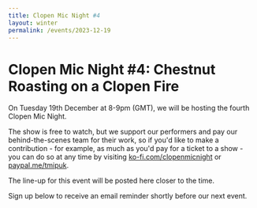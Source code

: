 ```yaml
---
title: Clopen Mic Night #4
layout: winter
permalink: /events/2023-12-19
---
```


# Clopen Mic Night #4: Chestnut Roasting on a Clopen Fire
On Tuesday 19th December at 8-9pm (GMT), we will be hosting the fourth Clopen Mic Night.

The show is free to watch, but we support our performers and pay our behind-the-scenes team 
for their work, so if you'd like to make a contribution - for example, as much as you'd pay 
for a ticket to a show - you can do so at any time by visiting 
[ko-fi.com/clopenmicnight](https://ko-fi.com/clopenmicnight) or
[paypal.me/tmipuk](https://paypal.me/tmipuk).

The line-up for this event will be posted here closer to the time.

Sign up below to receive an email reminder shortly before our next event.
<div class="sender-form-field" data-sender-form-id="ks7i2oxmaq7jqdqvszm" style="text-align:center"></div>

